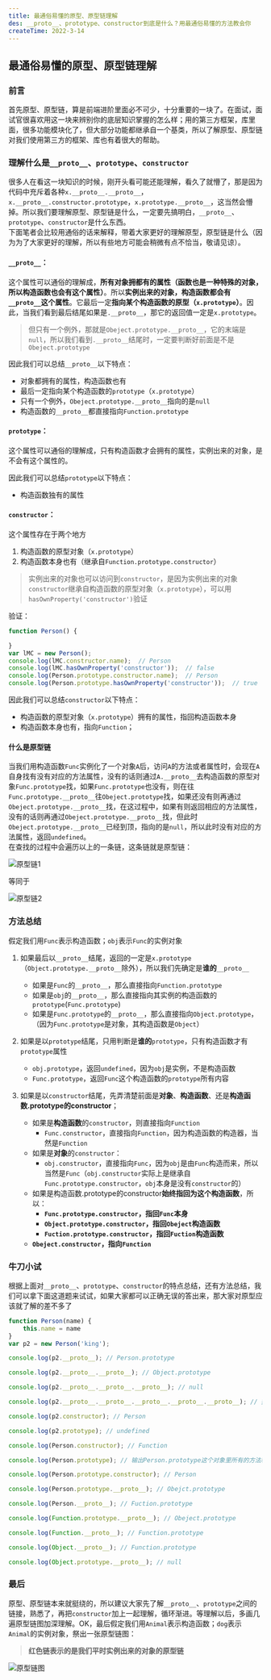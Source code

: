```yaml
---
title: 最通俗易懂的原型、原型链理解
des: __proto__、prototype、constructor到底是什么？用最通俗易懂的方法教会你
createTime: 2022-3-14
---
```


## 最通俗易懂的原型、原型链理解

### 前言
首先原型、原型链，算是前端进阶里面必不可少，十分重要的一块了。在面试，面试官很喜欢用这一块来辨别你的底层知识掌握的怎么样；用的第三方框架，库里面，很多功能模块化了，但大部分功能都继承自一个基类，所以了解原型、原型链对我们使用第三方的框架、库也有着很大的帮助。  

### 理解什么是`__proto__`、`prototype`、`constructor`
很多人在看这一块知识的时候，刚开头看可能还能理解，看久了就懵了，那是因为代码中充斥着各种`x.__proto__.__proto__`，`x.__proto__.constructor.prototype`，`x.prototype.__proto__`，这当然会懵掉。所以我们要理解原型、原型链是什么，一定要先搞明白，`__proto__`、`prototype`、`constructor`是什么东西。  
下面笔者会比较用通俗的话来解释，带着大家更好的理解原型，原型链是什么（因为为了大家更好的理解，所以有些地方可能会稍微有点不恰当，敬请见谅）。

#### `__proto__`：
这个属性可以通俗的理解成，**所有对象拥都有的属性（函数也是一种特殊的对象，所以构造函数也会有这个属性）**。所以**实例出来的对象，构造函数都会有`__proto__`这个属性**。它最后一定**指向某个构造函数的原型（`x.prototype`）**。因此，当我们看到最后结尾如果是`.__proto__`，那它的返回值一定是`x.prototype`。
> 但只有一个例外，那就是`Obeject.prototype.__proto__`，它的末端是`null`，所以我们看到`.__proto__`结尾时，一定要判断好前面是不是`Obeject.prototype`

因此我们可以总结`__proto__`以下特点：
- 对象都拥有的属性，构造函数也有
- 最后一定指向某个构造函数的`prototype`（`x.prototype`）
- 只有一个例外，`Obeject.prototype.__proto__`指向的是`null`
- 构造函数的`__proto__`都直接指向`Function.prototype`

#### `prototype`：
这个属性可以通俗的理解成，只有构造函数才会拥有的属性，实例出来的对象，是不会有这个属性的。  

因此我们可以总结`prototype`以下特点：
- 构造函数独有的属性

#### `constructor`：
这个属性存在于两个地方
1. 构造函数的原型对象（`x.prototype`）
2. 构造函数本身也有（继承自`Function.prototype.constructor`）

> 实例出来的对象也可以访问到`constructor`，是因为实例出来的对象`constructor`继承自构造函数的原型对象（`x.prototype`），可以用`hasOwnProperty('constructor')`验证 

验证：
```javascript
function Person() {

}
var lMC = new Person();
console.log(lMC.constructor.name);  // Person
console.log(lMC.hasOwnProperty('constructor'));  // false
console.log(Person.prototype.constructor.name);  // Person
console.log(Person.prototype.hasOwnProperty('constructor'));  // true
```

因此我们可以总结`constructor`以下特点：
- 构造函数的原型对象（`x.prototype`）拥有的属性，指回构造函数本身
- 构造函数本身也有，指向`Function`；

#### 什么是原型链
当我们用构造函数`Func`实例化了一个对象`A`后，访问`A`的方法或者属性时，会现在`A`自身找有没有对应的方法属性，没有的话则通过`A.__proto__`去构造函数的原型对象`Func.prototype`找，如果`Func.prototype`也没有，则在往`Func.prototype.__proto__`往`Obeject.prototype`找，如果还没有则再通过`Obeject.prototype.__proto__`找，在这过程中，如果有则返回相应的方法属性，没有的话则再通过`Obeject.prototype.__proto__`找，但此时`Obeject.prototype.__proto__`已经到顶，指向的是`null`，所以此时没有对应的方法属性，返回`undefined`。  
在查找的过程中会遍历以上的一条链，这条链就是原型链：

![原型链1](../md/about-prototype/pic_1.png)

等同于  




![原型链2](../md/about-prototype/pic_2.png)


### 方法总结
假定我们用`Func`表示构造函数；`obj`表示`Func`的实例对象

1. 如果最后以`__proto__`结尾，返回的一定是`x.prototype`（`Object.prototype.__proto__`除外），所以我们先确定是**谁的**`__proto__`
   - 如果是`Func`的`__proto__`，那么直接指向`Function.prototype`
   - 如果是`obj`的`__proto__`，那么直接指向其实例的构造函数的`prototype`(`Func.prototype`)
   - 如果是`Func.prototype`的`__proto__`，那么直接指向`Object.prototype`，（因为`Func.prototype`是对象，其构造函数是`Object`）

2. 如果是以`prototype`结尾，只用判断是**谁的**`prototype`，只有构造函数才有`prototype`属性
   - `obj.prototype`，返回`undefined`，因为`obj`是实例，不是构造函数
   - `Func.prototype`，返回`Func`这个构造函数的`prototype`所有内容

3. 如果是以`constructor`结尾，先弄清楚前面是**对象**、**构造函数**、还是**构造函数.prototype的constructor**；
   - 如果是**构造函数**的`constructor`，则直接指向`Function`
     - `Func.constructor`，直接指向`Function`，因为构造函数的构造器，当然是`Function`
   - 如果是**对象**的`constructor`：
     - `obj.constructor`，直接指向`Func`，因为`obj`是由`Func`构造而来，所以当然是`Func`（`obj.constructor`实际上是继承自`Func.prototype.constructor`，`obj`本身是没有`constructor`的）
   - 如果是构造函数.prototype的constructor**始终指回为这个构造函数**，所以：
     - **`Func.prototype.constructor`，指回`Func`本身**
     - **`Object.prototype.constructor`，指回`Obeject`构造函数**
     - **`Fuction.prototype.constructor`，指回`Fuction`构造函数**
   - **`Obeject.constructor`，指向`Function`**


### 牛刀小试
根据上面对`__proto__`、`prototype`、`constructor`的特点总结，还有方法总结，我们可以拿下面这道题来试试，如果大家都可以正确无误的答出来，那大家对原型应该就了解的差不多了
```javascript
function Person(name) {
    this.name = name
}
var p2 = new Person('king');

console.log(p2.__proto__); // Person.prototype

console.log(p2.__proto__.__proto__); // Object.prototype

console.log(p2.__proto__.__proto__.__proto__); // null

console.log(p2.__proto__.__proto__.__proto__.__proto__.__proto__); // 报错

console.log(p2.constructor); // Person

console.log(p2.prototype); // undefined

console.log(Person.constructor); // Function

console.log(Person.prototype); // 输出Person.prototype这个对象里所有的方法和属性

console.log(Person.prototype.constructor); // Person

console.log(Person.prototype.__proto__); // Obejct.prototype

console.log(Person.__proto__); // Fuction.prototype

console.log(Function.prototype.__proto__); // Obeject.prototype

console.log(Function.__proto__); // Function.prototype

console.log(Object.__proto__); // Function.prototype

console.log(Object.prototype.__proto__); // null
``` 

### 最后
原型、原型链本来就挺绕的，所以建议大家先了解`__proto__`、`prototype`之间的链接，熟悉了，再把`constructor`加上一起理解，循环渐进。等理解以后，多画几遍原型链图加深理解。OK，最后假定我们用`Animal`表示构造函数；`dog`表示`Animal`的实例对象，祭出一张原型链图：
> **红色链表示的是我们平时实例出来的对象的原型链**

![原型链图](../md/about-prototype/pic_3.png)